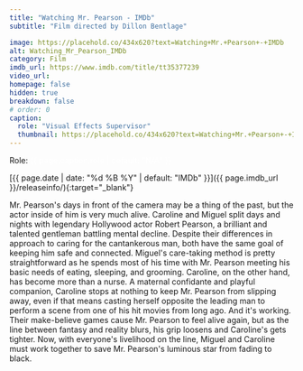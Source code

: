 ```yaml
---
title: "Watching Mr. Pearson - IMDb"
subtitle: "Film directed by Dillon Bentlage"

image: https://placehold.co/434x620?text=Watching+Mr.+Pearson+-+IMDb
alt: Watching_Mr_Pearson_IMDb
category: Film
imdb_url: https://www.imdb.com/title/tt35377239
video_url: 
homepage: false
hidden: true
breakdown: false
# order: 0
caption:
  role: "Visual Effects Supervisor"
  thumbnail: https://placehold.co/434x620?text=Watching+Mr.+Pearson+-+IMDb
---
```

Role: <span style="color:white">{{ page.caption.role | default: "N/A" }}</span>

[{{ page.date | date: "%d %B %Y" | default: "IMDb" }}]({{ page.imdb_url }}/releaseinfo/){:target="_blank"}

Mr. Pearson's days in front of the camera may be a thing of the past, but the actor inside of him is very much alive. Caroline and Miguel split days and nights with legendary Hollywood actor Robert Pearson, a brilliant and talented gentleman battling mental decline. Despite their differences in approach to caring for the cantankerous man, both have the same goal of keeping him safe and connected. Miguel's care-taking method is pretty straightforward as he spends most of his time with Mr. Pearson meeting his basic needs of eating, sleeping, and grooming. Caroline, on the other hand, has become more than a nurse. A maternal confidante and playful companion, Caroline stops at nothing to keep Mr. Pearson from slipping away, even if that means casting herself opposite the leading man to perform a scene from one of his hit movies from long ago. And it's working. Their make-believe games cause Mr. Pearson to feel alive again, but as the line between fantasy and reality blurs, his grip loosens and Caroline's gets tighter. Now, with everyone's livelihood on the line, Miguel and Caroline must work together to save Mr. Pearson's luminous star from fading to black.
